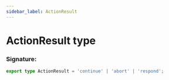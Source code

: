 ```yaml
---
sidebar_label: ActionResult
---
```


# ActionResult type

### Signature:

```typescript
export type ActionResult = 'continue' | 'abort' | 'respond';
```
